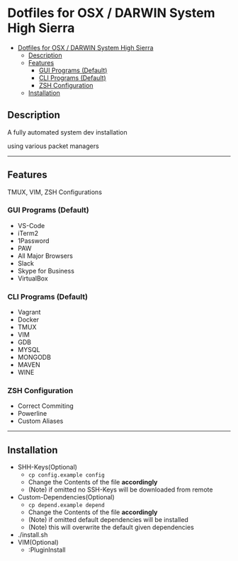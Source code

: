 # Dotfiles for OSX / DARWIN System High Sierra

- [Dotfiles for OSX / DARWIN System High Sierra](#dotfiles-for-osx---darwin-system-high-sierra)
  - [Description](#description)
  - [Features](#features)
    - [GUI Programs (Default)](#gui-programs-default)
    - [CLI Programs (Default)](#cli-programs-default)
    - [ZSH Configuration](#zsh-configuration)
  - [Installation](#installation)

## Description

A fully automated system dev installation

using various packet managers

---

## Features

TMUX, VIM, ZSH Configurations

### GUI Programs (Default)

- VS-Code
- iTerm2
- 1Password
- PAW
- All Major Browsers
- Slack
- Skype for Business
- VirtualBox

### CLI Programs (Default)

- Vagrant
- Docker
- TMUX
- VIM
- GDB
- MYSQL
- MONGODB
- MAVEN
- WINE

### ZSH Configuration

- Correct Commiting
- Powerline
- Custom Aliases

---

## Installation

- SHH-Keys(Optional)
  - ```cp config.example config```
  - Change the Contents of the file **accordingly**
  - (Note) if omitted no SSH-Keys will be downloaded from remote
- Custom-Dependencies(Optional)
  - ```cp depend.example depend```
  - Change the Contents of the file **accordingly**
  - (Note) if omitted default dependencies will be installed
  - (Note) this will overwrite the default given dependencies
- ./install.sh
- VIM(Optional)
  - :PluginInstall